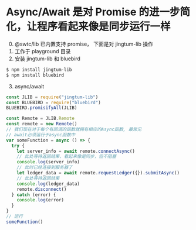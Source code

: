 # Async/Await 是对 Promise 的进一步简化，让程序看起来像是同步运行一样

0. @swtc/lib 已内置支持 promise， 下面是对 jingtum-lib 操作
1. 工作于 playground 目录
2. 安装 jingtum-lib 和 bluebird

```bash
$ npm install jingtum-lib
$ npm install bluebird
```

3. async/await

```javascript
const JLIB = require("jingtum-lib")
const BLUEBIRD = require("bluebird")
BLUEBIRD.promisifyAll(JLIB)

const Remote = JLIB.Remote
const remote = new Remote()
// 我们现在对于每个有回调的函数就拥有相应的Async函数, 最常见
// await必须运行于async函数中
var someFunction = async () => {
  try {
    let server_info = await remote.connectAsync()
    // 此处等待返回结果，看起来像是同步，但不阻塞
    console.log(server_info)
    // 此时已经连接到服务器了
    let ledger_data = await remote.requestLedger({}).submitAsync()
    // 此处等待返回结果
    console.log(ledger_data)
    remote.disconnect()
  } catch (error) {
    console.log(error)
  }
}
// 运行
someFunction()
```
